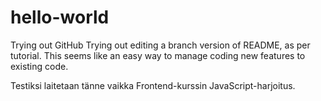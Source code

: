 # hello-world
Trying out GitHub
Trying out editing a branch version of README, as per tutorial. This seems like an easy way to manage coding new features to existing code.

Testiksi laitetaan tänne vaikka Frontend-kurssin JavaScript-harjoitus.

<script>
  function fibonacci() 
{ 
 var x = prompt("Anna haluamasi Fibonacchin luvun järjestysnumero", "0");
 
 var luku = parseInt(x); /*edellinen rivi antaa x:lle arvon Stringinä, täytyy muuttaa kokonaisluvuksi */
if (luku != null)
 {
	var tulos = 0;
   var montako = luku; //sijoitetaan luku montako-muuttujaan
   var i = 0; //laskuri
   var eka = 1;/*muuttujat edellisille luvuille*/
   var toka = 1;
   var fibona = 1; /*muuttuja fibonaccin luvulle*/
  
  	if (montako==1) /*erikoistapaukset 0,1 ja 2*/
  		 {
		return 1;
		} 		
		else if (montako==2) 
   		{
		return 1;
		}
		else if (montako==0) 
   		{
		return 0;
		} 		
  	else {
  		i = 3; //kertoo funktiolle että kyseessä ei ole 0, 1 tai 2
	  }
 	while (i<montako+1) {
	 
 		 /*lasketaan luku*/
 		 
	 	tulos = toka + eka;
	 	toka = eka;
	 	eka = tulos;
	 	i++;
	 }
 	document.getElementById('vastaus').innerHTML = "Fibonaccin luku järjestysnumerolla<b> "+luku+"</b> on "+tulos;
	return;
}
else{
fibonacci();
}
}
  </script>
